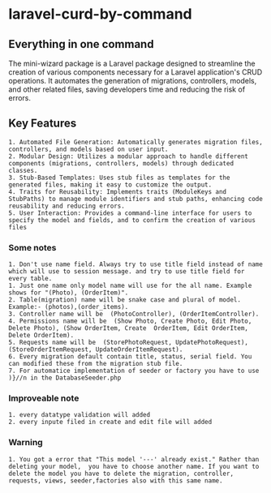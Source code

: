 # laravel-curd-by-command
##   Everything in one command 

The mini-wizard package is a Laravel package designed to streamline the creation of various components necessary for a Laravel application's CRUD operations. It automates the generation of migrations, controllers, models, and other related files, saving developers time and reducing the risk of errors.

## Key Features
    1. Automated File Generation: Automatically generates migration files, controllers, and models based on user input.
    2. Modular Design: Utilizes a modular approach to handle different components (migrations, controllers, models) through dedicated classes.
    3. Stub-Based Templates: Uses stub files as templates for the generated files, making it easy to customize the output.
    4. Traits for Reusability: Implements traits (ModuleKeys and StubPaths) to manage module identifiers and stub paths, enhancing code reusability and reducing errors.
    5. User Interaction: Provides a command-line interface for users to specify the model and fields, and to confirm the creation of various files
    
### Some notes
    1. Don't use name field. Always try to use title field instead of name which will use to session message. and try to use title field for every table.
    1. Just one name only model name will use for the all name. Example shows for "(Photo), (OrderItem)".
    2. Table(migration) name will be snake case and plural of model. Example:- (photos),(order_items).
    3. Controller name will be  (PhotoController), (OrderItemController).
    4. Permissions name will be  (Show Photo, Create Photo, Edit Photo, Delete Photo), (Show OrderItem, Create  OrderItem, Edit OrderItem, Delete OrderItem).
    5. Requests name will be  (StorePhotoRequest, UpdatePhotoRequest), (StoreOrderItemRequest, UpdateOrderItemRequest).
    6. Every migration default contain title, status, serial field. You can modified these from the migration stub file.
    7. For automatice implementation of seeder or factory you have to use )}//n in the DatabaseSeeder.php 

### Improveable note
    1. every datatype validation will added
    2. every inpute filed in create and edit file will added

### Warning
    1. You got a error that "This model '---' already exist." Rather than deleting your model,  you have to choose another name. If you want to delete the model you have to delete the migration, controller, requests, views, seeder,factories also with this same name.

